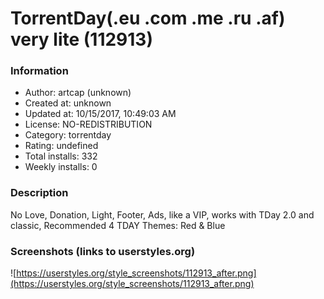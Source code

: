 # TorrentDay(.eu .com .me .ru .af) very lite (112913)

### Information
- Author: artcap (unknown)
- Created at: unknown
- Updated at: 10/15/2017, 10:49:03 AM
- License: NO-REDISTRIBUTION
- Category: torrentday
- Rating: undefined
- Total installs: 332
- Weekly installs: 0


### Description
No Love, Donation, Light, Footer, Ads, 
like a VIP, works with TDay 2.0 and classic,
Recommended 4 TDAY Themes: Red & Blue


### Screenshots (links to userstyles.org)
![https://userstyles.org/style_screenshots/112913_after.png](https://userstyles.org/style_screenshots/112913_after.png)


